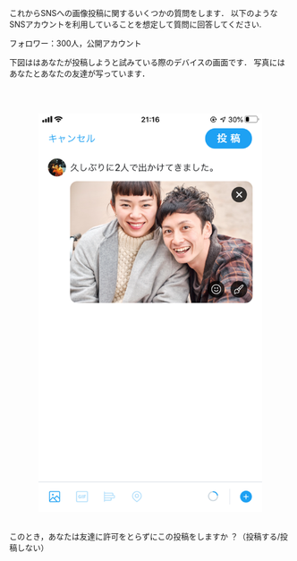 これからSNSへの画像投稿に関するいくつかの質問をします．
以下のようなSNSアカウントを利用していることを想定して質問に回答してください.


フォロワー：300人，公開アカウント


下図ははあなたが投稿しようと試みている際のデバイスの画面です．
写真にはあなたとあなたの友達が写っています．

<br><br>
<div align="center">
    <img class="featurette-image" src="./imgs/S1N0.png" width="400" height="712"><br>
</div>
<br>

このとき，あなたは友達に許可をとらずにこの投稿をしますか ？（投稿する/投稿しない）
